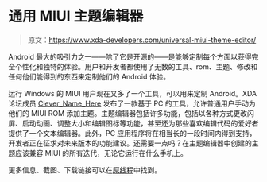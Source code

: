 # 通用 MIUI 主题编辑器

> 原文：<https://www.xda-developers.com/universal-miui-theme-editor/>

Android 最大的吸引力之一——除了它是开源的——是能够定制每个方面以获得完全个性化和独特的体验。用户和开发者都使用了无数的工具、rom、主题、修改和任何他们能得到的东西来定制他们的 Android 体验。

运行 Windows 的 MIUI 用户现在又多了一个工具，可以用来定制 Android。XDA 论坛成员 [Clever_Name_Here](http://forum.xda-developers.com/member.php?u=4560213) 发布了一款基于 PC 的工具，允许普通用户手动为他们的 MIUI ROM 添加主题。主题编辑器包括许多功能，包括以各种方式更改闪屏、启动动画、调整大小和编辑图标等功能，甚至还为那些喜欢编辑代码的爱好者提供了一个文本编辑器。此外，PC 应用程序将在相当长的一段时间内得到支持，开发者正在征求对未来版本的功能建议。还需要一点吗？在主题编辑器中创建的主题应该兼容 MIUI 的所有迭代，无论它运行在什么手机上。

更多信息、截图、下载链接可以在[原线程](http://forum.xda-developers.com/showthread.php?t=1563780)中找到。